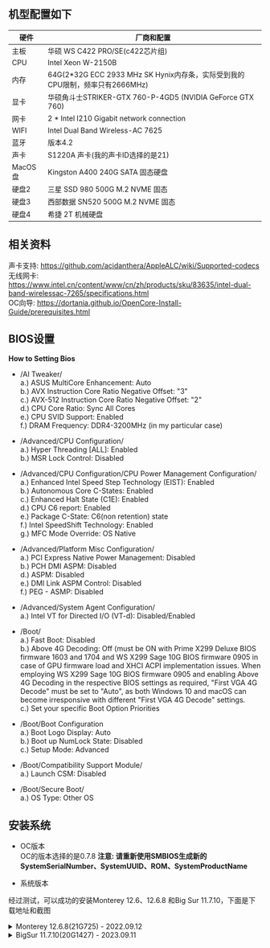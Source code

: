 ## 机型配置如下
|硬件|厂商和配置|
|-|-|
|主板|华硕 WS C422 PRO/SE(c422芯片组)|
|CPU| Intel Xeon W-2150B|
|内存|64G(2*32G ECC 2933 MHz SK Hynix内存条，实际受到我的CPU限制，频率只有2666MHz)|
|显卡|华硕角斗士STRIKER-GTX 760-P-4GD5 (NVIDIA GeForce GTX 760)|
|网卡|2 * Intel I210 Gigabit network connection |
|WIFI|Intel Dual Band Wireless-AC 7625|
|蓝牙|版本4.2|
|声卡|S1220A 声卡(我的声卡ID选择的是21)|
|MacOS盘|Kingston A400 240G SATA 固态硬盘|
|硬盘2|三星 SSD 980 500G M.2 NVME 固态|
|硬盘3|西部数据 SN520 500G M.2 NVME 固态|
|硬盘4|希捷 2T 机械硬盘|
## 相关资料
声卡支持: https://github.com/acidanthera/AppleALC/wiki/Supported-codecs  
无线网卡: https://www.intel.cn/content/www/cn/zh/products/sku/83635/intel-dual-band-wirelessac-7265/specifications.html  
OC向导: https://dortania.github.io/OpenCore-Install-Guide/prerequisites.html  

## BIOS设置  
**How to Setting Bios**    
- /AI Tweaker/  
a.) ASUS MultiCore Enhancement: Auto   
b.) AVX Instruction Core Ratio Negative Offset: "3"   
c.) AVX-512 Instruction Core Ratio Negative Offset: "2"   
d.) CPU Core Ratio: Sync All Cores  
e.) CPU SVID Support: Enabled   
f.) DRAM Frequency: DDR4-3200MHz (in my particular case)

- /Advanced/CPU Configuration/  
a.) Hyper Threading [ALL]: Enabled  
b.) MSR Lock Control: Disabled 

- /Advanced/CPU Configuration/CPU Power Management Configuration/  
a.) Enhanced Intel Speed Step Technology (EIST): Enabled  
b.) Autonomous Core C-States: Enabled  
c.) Enhanced Halt State (C1E): Enabled  
d.) CPU C6 report: Enabled  
e.) Package C-State: C6(non retention) state  
f.) Intel SpeedShift Technology: Enabled  
g.) MFC Mode Override: OS Native  

- /Advanced/Platform Misc Configuration/    
a.) PCI Express Native Power Management: Disabled  
b.) PCH DMI ASPM: Disabled  
d.) ASPM: Disabled  
e.) DMI Link ASPM Control: Disabled  
f.)  PEG - ASMP: Disabled  

- /Advanced/System Agent Configuration/  
a.) Intel VT for Directed I/O (VT-d): Disabled/Enabled  

- /Boot/  
a.) Fast Boot: Disabled  
b.) Above 4G Decoding: Off (must be ON with Prime X299 Deluxe BIOS firmware 1603 and 1704 and WS X299 Sage 10G BIOS firmware 0905 in case of GPU firmware load and XHCI ACPI implementation issues. When employing WS X299 Sage 10G BIOS firmware 0905 and enabling Above 4G Decoding in the respective BIOS settings as required, "First VGA 4G Decode" must be set to "Auto", as both Windows 10 and macOS can become irresponsive with different "First VGA 4G Decode" settings.  
c.) Set your specific Boot Option Priorities  
 
- /Boot/Boot Configuration  
a.) Boot Logo Display: Auto   
b.) Boot up NumLock State: Disabled  
c.) Setup Mode: Advanced  
 
- /Boot/Compatibility Support Module/  
a.) Launch CSM: Disabled  
 
- /Boot/Secure Boot/  
a.) OS Type: Other OS  

## 安装系统
- OC版本  
  OC的版本选择的是0.7.8
  **注意: 请重新使用SMBIOS生成新的SystemSerialNumber、SystemUUID、ROM、SystemProductName**  

- 系统版本

经过测试，可以成功的安装Monterey 12.6、12.6.8 和Big Sur 11.7.10，下面是下载地址和截图

<details><summary>Monterey 12.6.8(21G725) - 2022.09.12</summary>
BUG:

1、因为从12开始，苹果就去掉了NV显卡驱动，所以这里用到[Geforce-Kepler-patcher](https://github.com/chris1111/Geforce-Kepler-patcher)来打显卡补丁，我这里采用的是`Geforce Kepler patcher-V7.dmg`

2、休眠有问题，休眠后，风扇停转一会，就突然启动，然后反复的停转启动循环。

系统下载地址: https://heipg.cn/macos/macos-monterey-12-6-21g115.html

**系统截图:**

![monterey](https://github.com/w55554/WS-C422-PRO-SE/blob/main/images/monterey/monterey.png)
![monterey](https://github.com/w55554/WS-C422-PRO-SE/blob/main/images/monterey/network.png)
![monterey](https://github.com/w55554/WS-C422-PRO-SE/blob/main/images/monterey/wifi.png)
![monterey](https://github.com/w55554/WS-C422-PRO-SE/blob/main/images/monterey/bluetooth.png)
![monterey](https://github.com/w55554/WS-C422-PRO-SE/blob/main/images/monterey/nv_card.png)
![monterey](https://github.com/w55554/WS-C422-PRO-SE/blob/main/images/monterey/sound.png)	

</details>

<details><summary>BigSur 11.7.10(20G1427) - 2023.09.11</summary>

BUG:   
 
1、休眠的时候，CPU风扇一直在反复的停转  

系统下载地址:https://heipg.cn/macos/macos-big-sur-11-7-10-20g1427.html  

**系统截图:**

![big sur picture](https://github.com/w55554/WS-C422-PRO-SE/blob/main/images/bigsur/big_sur.png)
![nvme](https://github.com/w55554/WS-C422-PRO-SE/blob/main/images/bigsur/nvme.png)
![sata](https://github.com/w55554/WS-C422-PRO-SE/blob/main/images/bigsur/sata.png)
![pci](https://github.com/w55554/WS-C422-PRO-SE/blob/main/images/bigsur/pci.png)
![wifi](https://github.com/w55554/WS-C422-PRO-SE/blob/main/images/bigsur/wifi.png)
![bluetooth](https://github.com/w55554/WS-C422-PRO-SE/blob/main/images/bigsur/Bluetooth.png)
![ethernet](https://github.com/w55554/WS-C422-PRO-SE/blob/main/images/bigsur/ethernet.png)

</details>
